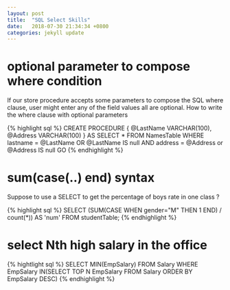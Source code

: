 ```yaml
---
layout: post
title:  "SQL Select Skills"
date:   2018-07-30 21:34:34 +0800
categories: jekyll update
---
```


# optional parameter to compose where condition
If our store procedure accepts some parameters to compose the SQL where clause, user might enter any of the field values all are optional.
How to write the where clause with optional parameters

{% highlight sql %}
CREATE PROCEDURE
{
@LastName VARCHAR(100),
@Address VARCHAR(100)
}
AS
SELECT * FROM NamesTable 
WHERE lastname = @LastName OR @LastName IS null 
AND address = @Address or @Address IS null
GO
{% endhighlight %}

# sum(case(..) end) syntax
Suppose to use a SELECT to get the percentage of boys rate in one class ?

{% highlight sql %}
SELECT (SUM(CASE WHEN gender="M" THEN 1 END) / count(*)) AS 'num' 
FROM studentTable;
{% endhighlight %}

# select Nth high salary in the office
{% hightlight sql %}
SELECT MIN(EmpSalary)
FROM Salary
WHERE EmpSalary IN(SELECT TOP N EmpSalary FROM Salary ORDER BY EmpSalary DESC) 
{% endhighlight %}